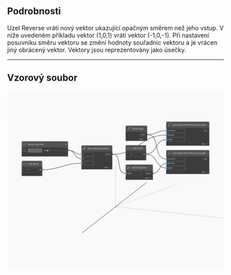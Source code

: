 ## Podrobnosti
Uzel Reverse vrátí nový vektor ukazující opačným směrem než jeho vstup. V níže uvedeném příkladu vektor (1,0,1) vrátí vektor (-1,0,-1). Při nastavení posuvníku směru vektoru se změní hodnoty souřadnic vektoru a je vrácen jiný obrácený vektor. Vektory jsou reprezentovány jako úsečky.
___
## Vzorový soubor

![Reverse](./Autodesk.DesignScript.Geometry.Vector.Reverse_img.jpg)

